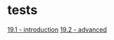 # tests

[19.1 - introduction](./19.1%20-%20introduction/)
[19.2 - advanced](./19.2%20-%20advanced/)
